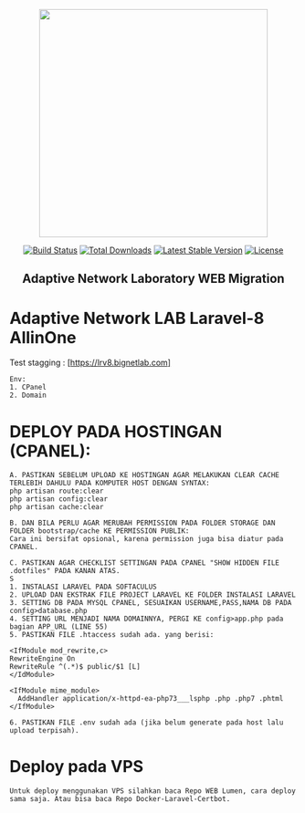 <p align="center"><a href="https://laravel.com" target="_blank"><img src="https://raw.githubusercontent.com/laravel/art/master/logo-lockup/5%20SVG/2%20CMYK/1%20Full%20Color/laravel-logolockup-cmyk-red.svg" width="400"></a></p>

<p align="center">
<a href="https://travis-ci.org/laravel/framework"><img src="https://travis-ci.org/laravel/framework.svg" alt="Build Status"></a>
<a href="https://packagist.org/packages/laravel/framework"><img src="https://img.shields.io/packagist/dt/laravel/framework" alt="Total Downloads"></a>
<a href="https://packagist.org/packages/laravel/framework"><img src="https://img.shields.io/packagist/v/laravel/framework" alt="Latest Stable Version"></a>
<a href="https://packagist.org/packages/laravel/framework"><img src="https://img.shields.io/packagist/l/laravel/framework" alt="License"></a>
</p>

## <p align="center"> Adaptive Network Laboratory WEB  Migration </p>
# Adaptive Network LAB Laravel-8 AllinOne
Test stagging : [https://lrv8.bignetlab.com]
```
Env:
1. CPanel
2. Domain
```
# DEPLOY PADA HOSTINGAN (CPANEL):
```
A. PASTIKAN SEBELUM UPLOAD KE HOSTINGAN AGAR MELAKUKAN CLEAR CACHE TERLEBIH DAHULU PADA KOMPUTER HOST DENGAN SYNTAX:
php artisan route:clear
php artisan config:clear
php artisan cache:clear

B. DAN BILA PERLU AGAR MERUBAH PERMISSION PADA FOLDER STORAGE DAN FOLDER bootstrap/cache KE PERMISSION PUBLIK:
Cara ini bersifat opsional, karena permission juga bisa diatur pada CPANEL.

C. PASTIKAN AGAR CHECKLIST SETTINGAN PADA CPANEL "SHOW HIDDEN FILE .dotfiles" PADA KANAN ATAS.
S
1. INSTALASI LARAVEL PADA SOFTACULUS
2. UPLOAD DAN EKSTRAK FILE PROJECT LARAVEL KE FOLDER INSTALASI LARAVEL
3. SETTING DB PADA MYSQL CPANEL, SESUAIKAN USERNAME,PASS,NAMA DB PADA config>database.php
4. SETTING URL MENJADI NAMA DOMAINNYA, PERGI KE config>app.php pada bagian APP_URL (LINE 55)
5. PASTIKAN FILE .htaccess sudah ada. yang berisi:

<IfModule mod_rewrite,c>
RewriteEngine On 
RewriteRule ^(.*)$ public/$1 [L] 
</IdModule>

<IfModule mime_module>
  AddHandler application/x-httpd-ea-php73___lsphp .php .php7 .phtml
</IfModule>

6. PASTIKAN FILE .env sudah ada (jika belum generate pada host lalu upload terpisah).
```

# Deploy pada VPS
```
Untuk deploy menggunakan VPS silahkan baca Repo WEB Lumen, cara deploy sama saja. Atau bisa baca Repo Docker-Laravel-Certbot.
```
